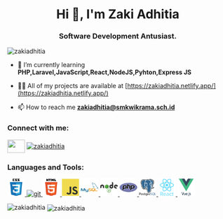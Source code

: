 <h1 align="center">Hi 👋, I'm Zaki Adhitia</h1>
<h3 align="center">Software Development Antusiast.</h3>

<p align="left"> <img src="https://komarev.com/ghpvc/?username=zakiadhitia&label=Profile%20views&color=0e75b6&style=flat" alt="zakiadhitia" /> </p>

- 🌱 I’m currently learning **PHP,Laravel,JavaScript,React,NodeJS,Pyhton,Express JS**

- 👨‍💻 All of my projects are available at [https://zakiadhitia.netlify.app/](https://zakiadhitia.netlify.app/)

- 📫 How to reach me **zakiadhitia@smkwikrama.sch.id**

<h3 align="left">Connect with me:</h3>
<p align="left">
<a href="https://linkedin.com/in/zaki adhitia" target="blank">
  <img align="center" src="https://raw.githubusercontent.com/rahuldkjain/github-profile-readme-generator/master/src/images/icons/Social/linked-in-alt.svg" href="http://www.linkedin.com/in/zaki-adhitia-250a7b2a3" height="30" width="40" /></a>
<a href="https://instagram.com/zakiadhitia" target="blank"><img align="center" src="https://raw.githubusercontent.com/rahuldkjain/github-profile-readme-generator/master/src/images/icons/Social/instagram.svg" alt="zakiadhitia" height="30" width="40" /></a>
</p>

<h3 align="left">Languages and Tools:</h3>
<p align="left"> <a href="https://www.w3schools.com/css/" target="_blank" rel="noreferrer">
  <img src="https://raw.githubusercontent.com/devicons/devicon/master/icons/css3/css3-original-wordmark.svg" width="40" height="40"/> </a> 
  <a href="https://git-scm.com/" target="_blank" rel="noreferrer"> 
  <img src="https://www.vectorlogo.zone/logos/git-scm/git-scm-icon.svg" alt="git" width="40" height="40"/> </a> 
  <a href="https://www.w3.org/html/" target="_blank" rel="noreferrer"> 
    <img src="https://raw.githubusercontent.com/devicons/devicon/master/icons/html5/html5-original-wordmark.svg" width="40" height="40"/> </a> 
  <a href="https://developer.mozilla.org/en-US/docs/Web/JavaScript" target="_blank" rel="noreferrer"> 
    <img src="https://raw.githubusercontent.com/devicons/devicon/master/icons/javascript/javascript-original.svg"  width="40" height="40"/> </a> 
  <a href="https://www.mysql.com/" target="_blank" rel="noreferrer"> 
    <img src="https://raw.githubusercontent.com/devicons/devicon/master/icons/mysql/mysql-original-wordmark.svg" width="40" height="40"/> </a> 
  <a href="https://nodejs.org" target="_blank" rel="noreferrer"> 
    <img src="https://raw.githubusercontent.com/devicons/devicon/master/icons/nodejs/nodejs-original-wordmark.svg" width="40" height="40"/> </a> 
  <a href="https://www.php.net" target="_blank" rel="noreferrer"> 
    <img src="https://raw.githubusercontent.com/devicons/devicon/master/icons/php/php-original.svg"  width="40" height="40"/> </a> 
  <a href="https://www.postgresql.org" target="_blank" rel="noreferrer"> 
    <img src="https://raw.githubusercontent.com/devicons/devicon/master/icons/postgresql/postgresql-original-wordmark.svg"  width="40" height="40"/> </a> 
  <a href="https://reactjs.org/" target="_blank" rel="noreferrer"> 
    <img src="https://raw.githubusercontent.com/devicons/devicon/master/icons/react/react-original-wordmark.svg"  width="40" height="40"/> </a> 
  <a href="https://vuejs.org/" target="_blank" rel="noreferrer"> 
    <img src="https://raw.githubusercontent.com/devicons/devicon/master/icons/vuejs/vuejs-original-wordmark.svg"  width="40" height="40"/> </a> 
</p>

<p><img align="left" src="https://github-readme-stats.vercel.app/api/top-langs?username=zakiadhitia&show_icons=true&locale=en&layout=compact" alt="zakiadhitia" /></p>
<p>&nbsp;<img align="center" src="https://github-readme-stats.vercel.app/api?username=zakiadhitia&show_icons=true&locale=en" alt="zakiadhitia" /></p>

